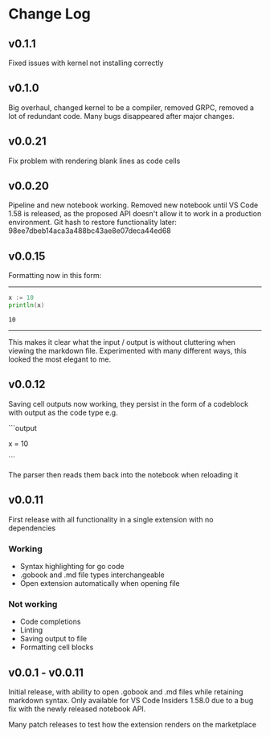 # Change Log
## v0.1.1
Fixed issues with kernel not installing correctly

## v0.1.0
Big overhaul, changed kernel to be a compiler, removed GRPC, removed a lot of redundant code. Many bugs disappeared after major changes.

## v0.0.21
Fix problem with rendering blank lines as code cells

## v0.0.20
Pipeline and new notebook working. Removed new notebook until VS Code 1.58 is released, as the proposed API doesn't allow it to work in a production environment. 
Git hash to restore functionality later: 98ee7dbeb14aca3a488bc43ae8e07deca44ed68

## v0.0.15
Formatting now in this form: 

---
```go
x := 10
println(x)
```
```output
10
```
---


This makes it clear what the input / output is without cluttering when viewing the markdown file. Experimented with many different ways, this looked the most elegant to me.

## v0.0.12
Saving cell outputs now working, they persist in the form of a codeblock with output as the code type e.g.

\`\`\`output

x = 10

\`\`\`

The parser then reads them back into the notebook when reloading it

## v0.0.11

First release with all functionality in a single extension with no dependencies
### Working
- Syntax highlighting for go code
- .gobook and .md file types interchangeable
- Open extension automatically when opening file
### Not working
- Code completions
- Linting
- Saving output to file
- Formatting cell blocks

## v0.0.1 - v0.0.11

Initial release, with ability to open .gobook and .md files while retaining markdown syntax. Only available for VS Code Insiders 1.58.0 due to a bug fix with the newly released notebook API.

Many patch releases to test how the extension renders on the marketplace